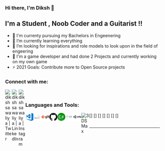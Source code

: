 ### Hi there, I'm Diksh 👋

## I'm a Student , Noob Coder and a Guitarist !!

- 🔭 I'm currenty pursuing my Bachelors in Engeenering
- 🌱 I’m currently learning everything 
- 👯 I’m looking for inspirations and role models to look upon in the field of engeering 
- 🥅 I'm a game developer and had done 2 Projects and currently working on my own game
- ⚡ 2021 Goals: Contribute more to Open Source projects 

### Connect with me:

[<img align="left" alt="dikshsawaliya | Twitter" width="22px" src="https://cdn.jsdelivr.net/npm/simple-icons@v3/icons/twitter.svg" />][twitter]
[<img align="left" alt="dikshsawaliya | LinkedIn" width="22px" src="https://cdn.jsdelivr.net/npm/simple-icons@v3/icons/linkedin.svg" />][linkedin]
[<img align="left" alt="dikshsawaliya | Instagram" width="22px" src="https://cdn.jsdelivr.net/npm/simple-icons@v3/icons/instagram.svg" />][instagram]

<br />

### Languages and Tools:

<img align="left" alt="Visual Studio Code" width="26px" src="https://raw.githubusercontent.com/github/explore/80688e429a7d4ef2fca1e82350fe8e3517d3494d/topics/visual-studio-code/visual-studio-code.png" />
[<img align="left" alt="MySQL" width="26px" src="https://raw.githubusercontent.com/github/explore/80688e429a7d4ef2fca1e82350fe8e3517d3494d/topics/mysql/mysql.png" />]
[<img align="left" alt="Git" width="26px" src="https://raw.githubusercontent.com/github/explore/80688e429a7d4ef2fca1e82350fe8e3517d3494d/topics/git/git.png" />]
[<img align="left" alt="GitHub" width="26px" src="https://raw.githubusercontent.com/github/explore/78df643247d429f6cc873026c0622819ad797942/topics/github/github.png" />]
[<img align="left" alt="C Sharp" width="26px" src="https://raw.githubusercontent.com/github/explore/80688e429a7d4ef2fca1e82350fe8e3517d3494d/topics/csharp/csharp.png" />]
[<img align="left" alt="Java" width="26px" src="https://raw.githubusercontent.com/github/explore/80688e429a7d4ef2fca1e82350fe8e3517d3494d/topics/java/java.png" />]
[<img align="left" alt="Unity" width="26px" src="https://raw.githubusercontent.com/github/explore/80688e429a7d4ef2fca1e82350fe8e3517d3494d/topics/unity/unity.png" />]
[<img align="left" alt="3DS Max" width="26px" src="https://simg.nicepng.com/png/small/346-3465561_3ds-max-3d-max-logo-png.png" />]

<br />
<br />

---
</details>

[twitter]: https://twitter.com/SawaliyaDiksh
[instagram]: https://www.instagram.com/diksh_sawaliya/
[linkedin]: https://www.linkedin.com/in/diksh-sawaliya-6111381a7/
